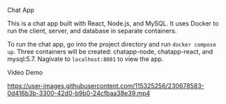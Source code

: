 Chat App

This is a chat app built with React, Node.js, and MySQL. It uses Docker to run the client, server, and database in separate containers.

To run the chat app, go into the project directory and run `docker compose up`.
Three containers will be created: chatapp-node, chatapp-react, and mysql:5.7.
Nagivate to `localhost:8081` to view the app.

Video Demo

https://user-images.githubusercontent.com/115325256/230678583-0d416b3b-3300-42d0-b9b0-24cfbaa38e39.mp4
